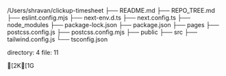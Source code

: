 
/Users/shravan/clickup-timesheet
├── README.md
├── REPO_TREE.md
├── eslint.config.mjs
├── next-env.d.ts
├── next.config.ts
├── node_modules
├── package-lock.json
├── package.json
├── pages
├── postcss.config.js
├── postcss.config.mjs
├── public
├── src
├── tailwind.config.js
└── tsconfig.json

directory: 4 file: 11



[2K[1G